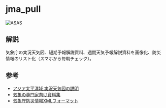 # jma_pull

![ASAS](https://tenki.cf/jma/latest/ASAS.png)


## 解説
気象庁の実況天気図、短期予報解説資料、週間天気予報解説資料を画像化、防災情報のリスト化（スマホから毎朝チェック）。


## 参考
- [アジア太平洋域 実況天気図の説明](https://www.jma.go.jp/jma/kishou/know/kurashi/ASAS_kaisetu.html)
- [気象の専門家向け資料集](https://www.jma.go.jp/jma/kishou/know/expert/index.html)
- [気象庁防災情報XMLフォーマット](https://xml.kishou.go.jp/)
